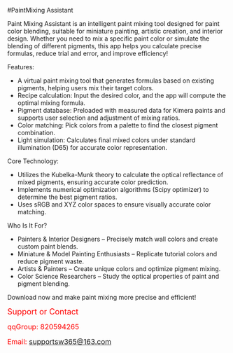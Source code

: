 #PaintMixing Assistant

Paint Mixing Assistant is an intelligent paint mixing tool designed for paint color blending, suitable for miniature painting, artistic creation, and interior design. Whether you need to mix a specific paint color or simulate the blending of different pigments, this app helps you calculate precise formulas, reduce trial and error, and improve efficiency!

Features:
* A virtual paint mixing tool that generates formulas based on existing pigments, helping users mix their target colors.
* Recipe calculation: Input the desired color, and the app will compute the optimal mixing formula.
* Pigment database: Preloaded with measured data for Kimera paints and supports user selection and adjustment of mixing ratios.
* Color matching: Pick colors from a palette to find the closest pigment combination.
* Light simulation: Calculates final mixed colors under standard illumination (D65) for accurate color representation.

Core Technology:
* Utilizes the Kubelka-Munk theory to calculate the optical reflectance of mixed pigments, ensuring accurate color prediction.
* Implements numerical optimization algorithms (Scipy optimizer) to determine the best pigment ratios.
* Uses sRGB and XYZ color spaces to ensure visually accurate color matching.

Who Is It For?
* Painters & Interior Designers – Precisely match wall colors and create custom paint blends.
* Miniature & Model Painting Enthusiasts – Replicate tutorial colors and reduce pigment waste.
* Artists & Painters – Create unique colors and optimize pigment mixing.
* Color Science Researchers – Study the optical properties of paint and pigment blending.

Download now and make paint mixing more precise and efficient!


<span style="color:red; font-size:18px;">Support or Contact</span>

<span style="color:red; font-size:16px;">qqGroup: 820594265</span>

<span style="color:red; font-size:16px;">Email: supportsw365@163.com</span>




